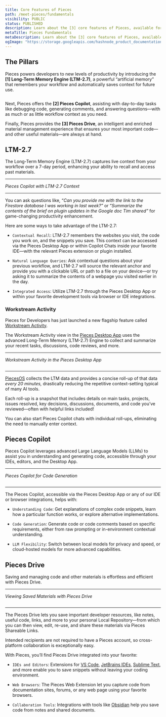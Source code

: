 ```yaml
---
title: Core Features of Pieces
path: /meet-pieces/fundamentals
visibility: PUBLIC
status: PUBLISHED
description: Learn about the [3] core features of Pieces, available for use within the Pieces for Developers Desktop App and any supported browser or IDE integration.
metaTitle: Pieces Fundamentals
metaDescription: Learn about the [3] core features of Pieces, available for use within the Pieces for Developers Desktop App and any supported browser or IDE integration.
ogImage: "https://storage.googleapis.com/hashnode_product_documentation_assets/og_images/meet_pieces/meet_pieces_fundamentals.png"
---
```


## The Pillars

Pieces powers developers to new levels of productivity by introducing the **\[1] Long-Term Memory Engine (LTM-2.7)**, a powerful “artificial memory” that remembers your workflow and automatically saves context for future use.

<Image src="https://storage.googleapis.com/hashnode_product_documentation_assets/meet_pieces_assets/meet_pieces/fundamentals/ltm-2-header.png" alt="" align="center" fullwidth="true" />

Next, Pieces offers the **\[2] Pieces Copilot**, assisting with day-to-day tasks like debugging code, generating comments, and answering questions—with as much or as little workflow context as you need.

Finally, Pieces provides the **\[3] Pieces Drive**, an intelligent and enriched material management experience that ensures your most important code—and other useful materials—are always at hand.

## LTM-2.7

The Long-Term Memory Engine (LTM-2.7) captures live context from your workflow over a 7-day period, enhancing your ability to recall and access past materials.

***

*Pieces Copilot with LTM-2.7 Context*

<Image src="https://storage.googleapis.com/hashnode_product_documentation_assets/desktop_app_assets/desktop_app_MAIN/new_media/screenshot_of_chat_about_rollups.png" alt="" align="left" fullwidth="true" />

***

You can ask questions like, “*Can you provide me with the link to the Firestore database I was working in last week?”* or “*Summarize the contents of the brief on plugin updates in the Google doc Tim shared”* for game-changing productivity enhancement.

Here are some ways to take advantage of the LTM-2.7:

* `Contextual Recall`: LTM-2.7 remembers the websites you visit, the code you work on, and the snippets you save. This context can be accessed via the Pieces Desktop App or within Copilot Chats inside your favorite IDE—with the relevant Pieces extension or plugin installed.

* `Natural Language Queries`: Ask contextual questions about your previous workflow, and LTM-2.7 will source the relevant anchor and provide you with a clickable URL or path to a file on your device—or try asking it to summarize the contents of a webpage you visited earlier in the day.

* `Integrated Access`: Utilize LTM-2.7 through the Pieces Desktop App or within your favorite development tools via browser or IDE integrations.

### Workstream Activity

Pieces for Developers has just launched a new flagship feature called [Workstream Activity](/products/desktop/workstream-activity).

The Workstream Activity view in the [Pieces Desktop App](/products/desktop) uses the advanced Long-Term Memory (LTM-2.7) Engine to collect and summarize your recent tasks, discussions, code reviews, and more.

***

*Workstream Activity in the Pieces Desktop App*

<Image src="https://storage.googleapis.com/hashnode_product_documentation_assets/desktop_app_assets/desktop_app_MAIN/new_media/Desktop%20App/gif_of_exploring_rollups.gif" alt="" align="center" fullwidth="true" />

***

[PiecesOS](/products/core-dependencies/pieces-os) collects the LTM data and provides a concise roll-up of that data *every 20 minutes,* drastically reducing the repetitive context-setting typical of many AI tools.

Each roll-up is a snapshot that includes details on main tasks, projects, issues resolved, key decisions, discussions, documents, and code you’ve reviewed—often with helpful links included!

You can also start Pieces Copilot chats with individual roll-ups, eliminating the need to manually enter context.

## Pieces Copilot

Pieces Copilot leverages advanced Large Language Models (LLMs) to assist you in understanding and generating code, accessible through your IDEs, editors, and the Desktop App.

***

*Pieces Copilot for Code Generation*

<Image src="https://storage.googleapis.com/hashnode_product_documentation_assets/core_dependencies_assets/new_pos_media/generating_code.png" alt="" align="center" fullwidth="true" />

***

The Pieces Copilot, accessible via the Pieces Desktop App or any of our IDE or browser integrations, helps with:

* `Understanding Code`: Get explanations of complex code snippets, learn how a particular function works, or explore alternative implementations.

* `Code Generation`: Generate code or code comments based on specific requirements, either from raw prompting or in-environment contextual understanding.

* `LLM Flexibility`: Switch between local models for privacy and speed, or cloud-hosted models for more advanced capabilities.

## Pieces Drive

Saving and managing code and other materials is effortless and efficient with Pieces Drive.

***

*Viewing Saved Materials with Pieces Drive*

<Image src="https://storage.googleapis.com/hashnode_product_documentation_assets/desktop_app_assets/desktop_app_MAIN/new_media/Pieces%20Drive/Searching%20%26%20Filtering%20Materials/pieces_drive.png" alt="" align="center" fullwidth="true" />

***

The Pieces Drive lets you save important developer resources, like notes, useful code, links, and more to your personal Local Repository—from which you can then view, edit, re-use, and share these materials via Pieces Shareable Links.

Intended recipients are not required to have a Pieces account, so cross-platform collaboration is exceptionally easy.

With Pieces, you’ll find Pieces Drive integrated into your favorite:

* `IDEs and Editors`: Extensions for [VS Code](/products/extensions-plugins/visual-studio-code), [JetBrains IDEs](/products/extensions-plugins/jetbrains), [Sublime Text](/products/extensions-plugins/sublime), and more enable you to save snippets without leaving your coding environment.

* `Web Browsers`: The Pieces Web Extension let you capture code from documentation sites, forums, or any web page using your favorite browsers.

* `Collaboration Tools`: Integrations with tools like [Obsidian](/products/obsidian) help you save code from notes and shared documents.